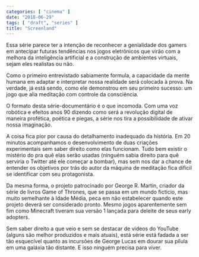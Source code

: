 ```yaml
---
categories: [ "cinema" ]
date: "2018-06-29"
tags: [ "draft", "series" ]
title: "Screenland"
---
```

Essa série parece ter a intenção de reconhecer a genialidade dos gamers
em antecipar futuras tendências nos jogos eletrônicos que virão com
a melhora da inteligência artificial e a construção de ambientes
virtuais, sejam eles realistas ou não.

Como o primeiro entrevistado sabiamente formula, a capacidade da mente
humana em adaptar e interpretar nossa realidade será colocada à
prova. Na verdade, já está sendo, como ele demonstrou em seu primeiro
sucesso: um jogo que alia meditação com controle da consciência.

O formato desta série-documentário é o que incomoda. Com uma voz
robótica e efeitos anos 90 dizendo como será a revolução digital de
maneira profética, poética e piegas, a série nos tira a possibilidade
de ativar nossa imaginação.

A coisa fica pior por causa do detalhamento inadequado da história. Em 20
minutos acompanhamos o desenvolvimento de duas criações experimentais
sem saber direito como elas funcionam. Tudo bem existir o mistério do
pra quê elas serão usadas (ninguém sabia direito para quê serviria o
Twitter até ele começar a bombar), mas sem nos dar a chance de entender
os objetivos por trás do autor da máquina de meditação fica difícil
se identificar com seu protagonista.

Da mesma forma, o projeto patrocinado por George R. Martin, criador da
série de livros Game of Thrones, que se passa em um mundo fictício,
mas muito semelhante à Idade Média, peca em não estabelecer quando
este projeto deverá ser considerado pronto. Mesmo jogos aparentemente
sem fim como Minecraft tiveram sua versão 1 lançada para deleite de
seus early adopters.

Sem saber direito a que veio e sem se destacar de vídeos do YouTube
(alguns são melhor produzidos e mais atuais), está série está fadada
a ser tão esquecível quanto as incursões de George Lucas em dourar
sua pílula em uma galáxia tão distante. E isso ninguém precisa para
viver.
